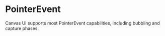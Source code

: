# PointerEvent

Canvas UI supports most PointerEvent capabilities, including bubbling and capture phases.
